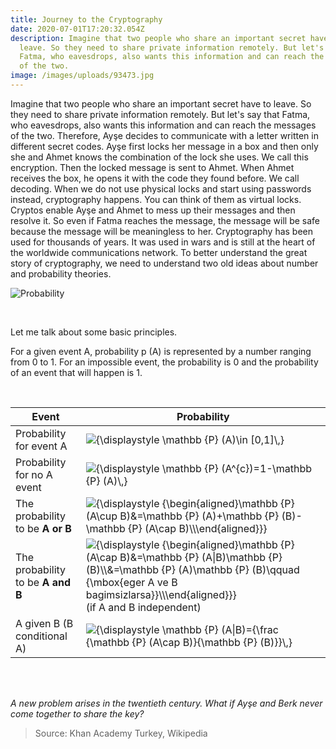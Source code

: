 ```yaml
---
title: Journey to the Cryptography
date: 2020-07-01T17:20:32.054Z
description: Imagine that two people who share an important secret have to
  leave. So they need to share private information remotely. But let's say that
  Fatma, who eavesdrops, also wants this information and can reach the messages
  of the two.
image: /images/uploads/93473.jpg
---
```

Imagine that two people who share an important secret have to leave. So they need to share private information remotely. But let's say that Fatma, who eavesdrops, also wants this information and can reach the messages of the two. Therefore, Ayşe decides to communicate with a letter written in different secret codes. Ayşe first locks her message in a box and then only she and Ahmet knows the combination of the lock she uses. We call this encryption. Then the locked message is sent to Ahmet. When Ahmet receives the box, he opens it with the code they found before.
We call decoding. When we do not use physical locks and start using passwords instead, cryptography happens. You can think of them as virtual locks. Cryptos enable Ayşe and Ahmet to mess up their messages and then resolve it. So even if Fatma reaches the message, the message will be safe because the message will be meaningless to her. Cryptography has been used for thousands of years. It was used in wars and is still at the heart of the worldwide communications network. To better understand the great story of cryptography, we need to understand two old ideas about number and probability theories. 

![](/images/uploads/binary-matrix-code-computer-data-stream-digital-security-codes-gray-coding-information-abstract-background_102902-838.jpg "Probability")

<br>

Let me talk about some basic principles.

For a given event A, probability p (A) is represented by a number ranging from 0 to 1. For an impossible event, the probability is 0 and the probability of an event that will happen is 1.

<br>

| Event                             | Probability                                                                                                                                                                                                                                                                                                                     |
| --------------------------------- | ------------------------------------------------------------------------------------------------------------------------------------------------------------------------------------------------------------------------------------------------------------------------------------------------------------------------------- |
| Probability for event A           | ![{\\displaystyle \\mathbb {P} (A)\\in \[0,1\]\\,}](https://wikimedia.org/api/rest_v1/media/math/render/svg/d6413f6dd54ea8f1f55b4b983d32be9c0a4228ed)                                                                                                                                                                           |
| Probability for no A event        | ![{\\displaystyle \\mathbb {P} (A^{c})=1-\\mathbb {P} (A)\\,}](https://wikimedia.org/api/rest_v1/media/math/render/svg/748635725631ca0f591fbc87ef69c025ad87865c)                                                                                                                                                                |
| The probability to be **A or B**  | ![{\\displaystyle {\\begin{aligned}\\mathbb {P} (A\\cup B)&=\\mathbb {P} (A)+\\mathbb {P} (B)-\\mathbb {P} (A\\cap B)\\\\\\end{aligned}}}](https://wikimedia.org/api/rest_v1/media/math/render/svg/6579fe8e780ce85c26aed879192cded995fb38fa)                                                                                    |
| The probability to be **A and B** | ![{\\displaystyle {\\begin{aligned}\\mathbb {P} (A\\cap B)&=\\mathbb {P} (A\|B)\\mathbb {P} (B)\\\\&=\\mathbb {P} (A)\\mathbb {P} (B)\\qquad {\\mbox{eger A ve B bagimsizlarsa}}\\\\\\end{aligned}}}](https://wikimedia.org/api/rest_v1/media/math/render/svg/e05205e10db664e244d81101c61ed1d13eeb65ed)(if A and B independent) |
| A given B (B conditional A)       | ![{\\displaystyle \\mathbb {P} (A\|B)={\\frac {\\mathbb {P} (A\\cap B)}{\\mathbb {P} (B)}}\\,}](https://wikimedia.org/api/rest_v1/media/math/render/svg/1946ffded341798cabae8215a1ab9a13f83bb41d)                                                                                                                               |

<br><br>

*A new problem arises in the twentieth century. What if Ayşe and Berk never come together to share the key?*

> Source: Khan Academy Turkey, Wikipedia